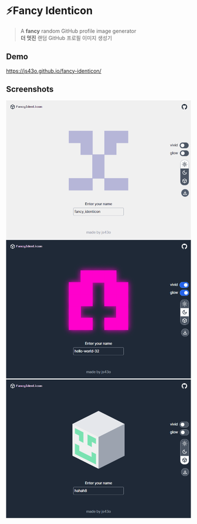 # ⚡Fancy Identicon

> A **fancy** random GitHub profile image generator<br />**더 멋진** 랜덤 GitHub 프로필 이미지 생성기

## Demo

https://js43o.github.io/fancy-identicon/

## Screenshots

<img src="docs/screenshots/1.png" alt="1.png" />
<img src="docs/screenshots/2.png" alt="2.png" />
<img src="docs/screenshots/3.png" alt="3.png" />
